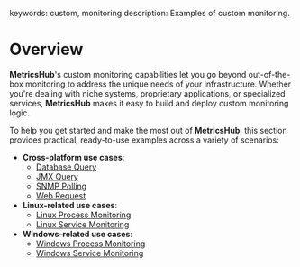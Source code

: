 keywords: custom, monitoring
description: Examples of custom monitoring.

# Overview

<!-- MACRO{toc|fromDepth=1|toDepth=1|id=toc} -->

**MetricsHub**'s custom monitoring capabilities let you go beyond out-of-the-box monitoring to address the unique needs of your infrastructure. Whether you're dealing with niche systems, proprietary applications, or specialized services, **MetricsHub** makes it easy to build and deploy custom monitoring logic.

To help you get started and make the most out of **MetricsHub**, this section provides practical, ready-to-use examples across a variety of scenarios:

* **Cross-platform use cases**:
  * [Database Query](./database-query.md)
  * [JMX Query](./jmx-query.md)
  * [SNMP Polling](./snmp-polling.md)
  * [Web Request](./web-request.md)
* **Linux-related use cases**:
  * [Linux Process Monitoring](./linux-process.md)
  * [Linux Service Monitoring](./linux-service.md)
* **Windows-related use cases**:
  * [Windows Process Monitoring](./windows-process.md)
  * [Windows Service Monitoring](./windows-service.md)
